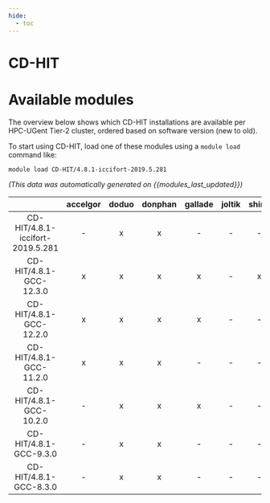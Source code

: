 ```yaml
---
hide:
  - toc
---
```


CD-HIT
======

# Available modules


The overview below shows which CD-HIT installations are available per HPC-UGent Tier-2 cluster, ordered based on software version (new to old).

To start using CD-HIT, load one of these modules using a `module load` command like:

```shell
module load CD-HIT/4.8.1-iccifort-2019.5.281
```

*(This data was automatically generated on {{modules_last_updated}})*  

| |accelgor|doduo|donphan|gallade|joltik|shinx|skitty|
| :---: | :---: | :---: | :---: | :---: | :---: | :---: | :---: |
|CD-HIT/4.8.1-iccifort-2019.5.281|-|x|x|-|-|-|-|
|CD-HIT/4.8.1-GCC-12.3.0|x|x|x|x|-|x|x|
|CD-HIT/4.8.1-GCC-12.2.0|x|x|x|x|-|-|-|
|CD-HIT/4.8.1-GCC-11.2.0|x|x|x|-|-|-|-|
|CD-HIT/4.8.1-GCC-10.2.0|-|x|x|x|-|-|-|
|CD-HIT/4.8.1-GCC-9.3.0|-|x|x|-|-|-|-|
|CD-HIT/4.8.1-GCC-8.3.0|-|x|x|-|-|-|-|
